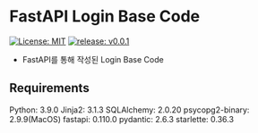 # FastAPI Login Base Code
[![License: MIT](https://img.shields.io/badge/License-MIT-yellow.svg)](https://opensource.org/licenses/MIT)
[![release: v0.0.1](https://img.shields.io/badge/release-v0.0.1-blue.svg)](https://github.com/pupba/fastapi-login/releases/tag/v0.0.1)<br>
-   FastAPI를 통해 작성된 Login Base Code 
## Requirements

Python: 3.9.0
Jinja2: 3.1.3
SQLAlchemy: 2.0.20
psycopg2-binary: 2.9.9(MacOS)
fastapi: 0.110.0
pydantic: 2.6.3
starlette: 0.36.3
